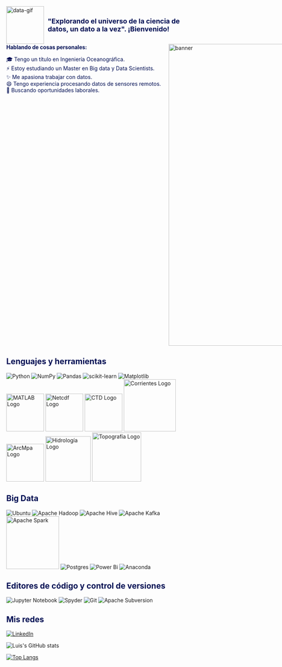 
<div style="display: flex; justify-content: flex-end;">
    <a href="https://postimg.cc/R3bd0fbL" target="_blank">
        <img src="https://i.postimg.cc/cHdbXBR2/data.gif" alt="data-gif" width="100" style="margin-right: 10px;"/>
    </a>
    <span style="align-self: center; font-size: 18px; color: #000e53;"><strong>"Explorando el universo de la ciencia de datos, un dato a la vez". ¡Bienvenido!</strong></span>
</div>

<!--
**luiscxz/luiscxz** is a ✨ _special_ ✨ repository because its `README.md` (this file) appears on your GitHub profile.

Here are some ideas to get you started:

- 🔭 I’m currently working on ...
- 🌱 I’m currently learning ...
- 👯 I’m looking to collaborate on ...
- 🤔 I’m looking for help with ...
- 💬 Ask me about ...
- 📫 How to reach me: ...
- 😄 Pronouns: ...
- ⚡ Fun fact: ...
-->
<div style="display: flex; justify-content: space-between;">
    <a href="https://postimg.cc/Wh02pmXG" target="_blank" style="order: 2;">
        <img src="https://i.postimg.cc/kXpDcfSp/banner.png" alt="banner" width="800" style="margin-left: 20px;"/>
    </a>
    <div style="flex-grow: 1; color: #000e53; order: 1;">
        <strong>Hablando de cosas personales:</strong>
        <ul style="list-style-type: none; padding-left: 0;">
            <li style="white-space: nowrap; overflow: hidden; text-overflow: ellipsis;">
                🎓 Tengo un título en Ingeniería Oceanográfica.
            </li>
            <li style="white-space: nowrap; overflow: hidden; text-overflow: ellipsis;">
                ⚡ Estoy estudiando un Master en Big data y Data Scientists.
            </li>
            <li style="white-space: nowrap; overflow: hidden; text-overflow: ellipsis;">
                ✨ Me apasiona trabajar con datos.
            </li>
            <li style="white-space: nowrap; overflow: hidden; text-overflow: ellipsis;">
                😄 Tengo experiencia procesando datos de sensores remotos.
            </li>
            <li style="white-space: nowrap; overflow: hidden; text-overflow: ellipsis;">
                🤔 Buscando oportunidades laborales.
            </li>
        </ul>
    </div>
</div>

<h2 style="color: #000e53;">Lenguajes y herramientas</h2>

![Python](https://img.shields.io/badge/python-3670A0?style=for-the-badge&logo=python&logoColor=ffdd54)
![NumPy](https://img.shields.io/badge/numpy-%23013243.svg?style=for-the-badge&logo=numpy&logoColor=white)
![Pandas](https://img.shields.io/badge/pandas-%23150458.svg?style=for-the-badge&logo=pandas&logoColor=white)
![scikit-learn](https://img.shields.io/badge/scikit--learn-%23F7931E.svg?style=for-the-badge&logo=scikit-learn&logoColor=white)
![Matplotlib](https://img.shields.io/badge/Matplotlib-%23ffffff.svg?style=for-the-badge&logo=Matplotlib&logoColor=black)
<br>
<a href="https://postimg.cc/BtSqC2Ly"><img src="https://i.postimg.cc/WprhTn22/Matlab.png" alt="MATLAB Logo" width="100"></a>
<a href="https://postimg.cc/0KGbTnfJ"><img src="https://i.postimg.cc/yxtcSr3n/Netcdf.png" alt="Netcdf Logo" width="100"></a>
<a href="https://postimg.cc/mtR1GPnW"><img src="https://i.postimg.cc/9FwdZTt0/CTD.png" alt="CTD Logo" width="100"></a>
<a href="https://postimg.cc/0MndJhrc"><img src="https://i.postimg.cc/5ydPDVJd/corrientes.png" alt="Corrientes Logo" width="138"></a>
<br>
<a href="https://postimg.cc/XrwkKrz2"><img src="https://i.postimg.cc/MpL3SRb8/ArcMpa.png" alt="ArcMpa Logo" width="100"></a>
<a href="https://postimg.cc/PC42sLQC"><img src="https://i.postimg.cc/CKyt8kZs/hidrologia.png" alt="Hidrología Logo" width="120"></a>
<a href="https://postimg.cc/dhkNdQ23"><img src="https://i.postimg.cc/2STssV3Q/Topografia.png" alt="Topografía Logo" width="130"></a>
<h2 style="color: #000e53;">Big Data</h2>

![Ubuntu](https://img.shields.io/badge/Ubuntu-E95420?style=for-the-badge&logo=ubuntu&logoColor=white)
![Apache Hadoop](https://img.shields.io/badge/Apache%20Hadoop-66CCFF?style=for-the-badge&logo=apachehadoop&logoColor=black)
![Apache Hive](https://img.shields.io/badge/Apache%20Hive-FDEE21?style=for-the-badge&logo=apachehive&logoColor=black)
![Apache Kafka](https://img.shields.io/badge/Apache%20Kafka-000?style=for-the-badge&logo=apachekafka)
<a href="https://img.shields.io/badge/Apache%20Spark-FDEE21?style=flat-square&logo=apachespark&logoColor=black"><img src="https://img.shields.io/badge/Apache%20Spark-FDEE21?style=flat-square&logo=apachespark&logoColor=black" alt="Apache Spark" width="140"></a>
![Postgres](https://img.shields.io/badge/postgres-%23316192.svg?style=for-the-badge&logo=postgresql&logoColor=white)
![Power Bi](https://img.shields.io/badge/power_bi-F2C811?style=for-the-badge&logo=powerbi&logoColor=black)
![Anaconda](https://img.shields.io/badge/Anaconda-%2344A833.svg?style=for-the-badge&logo=anaconda&logoColor=white)
<h2 style="color: #000e53;">Editores de código y control de versiones</h2>

![Jupyter Notebook](https://img.shields.io/badge/jupyter-%23FA0F00.svg?style=for-the-badge&logo=jupyter&logoColor=white)
![Spyder](https://img.shields.io/badge/Spyder-838485?style=for-the-badge&logo=spyder%20ide&logoColor=maroon)
![Git](https://img.shields.io/badge/git-%23F05033.svg?style=for-the-badge&logo=git&logoColor=white)
![Apache Subversion](https://img.shields.io/badge/subversion-%23809CC9.svg?style=for-the-badge&logo=subversion&logoColor=white)
<h2 style="color: #000e53;">Mis redes</h2>

[![LinkedIn](https://img.shields.io/badge/linkedin-%230077B5.svg?style=for-the-badge&logo=linkedin&logoColor=white)](https://www.linkedin.com/in/luis-alfredo-garc%C3%ADa-oquendo-71099725a/)



![Luis's GitHub stats](https://github-readme-stats.vercel.app/api?username=luiscxz&show_icons=true&theme=tokyonight)

[![Top Langs](https://github-readme-stats.vercel.app/api/top-langs/?username=luiscxz)](https://github.com/anuraghazra/github-readme-stats)